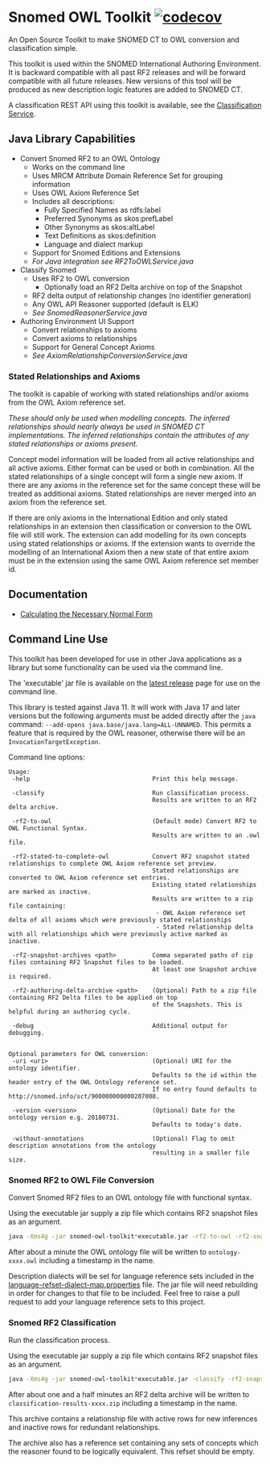 # Snomed OWL Toolkit [![codecov](https://codecov.io/gh/IHTSDO/snomed-owl-toolkit/branch/master/graph/badge.svg)](https://codecov.io/gh/IHTSDO/snomed-owl-toolkit)

An Open Source Toolkit to make SNOMED CT to OWL conversion and classification simple.

This toolkit is used within the SNOMED International Authoring Environment. It is backward compatible with all past RF2 releases and will be forward compatible with all future releases. New versions of this tool will be produced as new description logic features are added to SNOMED CT.

A classification REST API using this toolkit is available, see the [Classification Service](https://github.com/IHTSDO/classification-service).

## Java Library Capabilities
- Convert Snomed RF2 to an OWL Ontology
  - Works on the command line
  - Uses MRCM Attribute Domain Reference Set for grouping information
  - Uses OWL Axiom Reference Set
  - Includes all descriptions:
    - Fully Specified Names as rdfs:label
    - Preferred Synonyms as skos:prefLabel
    - Other Synonyms as skos:altLabel
    - Text Definitions as skos:definition
    - Language and dialect markup
  - Support for Snomed Editions and Extensions
  - *For Java integration see RF2ToOWLService.java*
- Classify Snomed
  - Uses RF2 to OWL conversion
    - Optionally load an RF2 Delta archive on top of the Snapshot
  - RF2 delta output of relationship changes (no identifier generation)
  - Any OWL API Reasoner supported (default is ELK)
  - *See SnomedReasonerService.java*
- Authoring Environment UI Support
  - Convert relationships to axioms
  - Convert axioms to relationships
  - Support for General Concept Axioms
  - *See AxiomRelationshipConversionService.java*

### Stated Relationships and Axioms
The toolkit is capable of working with stated relationships and/or axioms from the OWL Axiom reference set.

_These should only be used when modelling concepts.
The inferred relationships should nearly always be used in SNOMED CT implementations. The inferred relationships contain the attributes of any stated relationships or axioms present._

Concept model information will be loaded from all active relationships and all active axioms. Either format can be used or both in combination.
All the stated relationships of a single concept will form a single new axiom. If there are any axioms in the reference set for the same concept these will be treated as additional axioms.
Stated relationships are never merged into an axiom from the reference set.

If there are only axioms in the International Edition and only stated relationships in an extension then classification or conversion to the OWL file will still work.
The extension can add modelling for its own concepts using stated relationships or axioms. If the extension wants to override the modelling of an International Axiom then a new
state of that entire axiom must be in the extension using the same OWL Axiom reference set member id.

## Documentation
* [Calculating the Necessary Normal Form](documentation/calculating-necessary-normal-form.md)

## Command Line Use

This toolkit has been developed for use in other Java applications as a library but some functionality
can be used via the command line.

The 'executable' jar file is available on the [latest release](https://github.com/IHTSDO/snomed-owl-toolkit/releases) page for use on the command line.

This library is tested against Java 11. It will work with Java 17 and later versions but the following arguments must be added directly after the `java` command: `--add-opens java.base/java.lang=ALL-UNNAMED`. This permits a feature that is required by the OWL reasoner, otherwise there will be an `InvocationTargetException`.

Command line options:
```
Usage:
 -help                                  Print this help message.

 -classify                              Run classification process.
                                        Results are written to an RF2 delta archive.

 -rf2-to-owl                            (Default mode) Convert RF2 to OWL Functional Syntax.
                                        Results are written to an .owl file.

 -rf2-stated-to-complete-owl            Convert RF2 snapshot stated relationships to complete OWL Axiom reference set preview.
                                        Stated relationships are converted to OWL Axiom reference set entries.
                                        Existing stated relationships are marked as inactive.
                                        Results are written to a zip file containing:
                                         - OWL Axiom reference set delta of all axioms which were previously stated relationships
                                         - Stated relationship delta with all relationships which were previously active marked as inactive.

 -rf2-snapshot-archives <path>          Comma separated paths of zip files containing RF2 Snapshot files to be loaded.
                                        At least one Snapshot archive is required.

 -rf2-authoring-delta-archive <path>    (Optional) Path to a zip file containing RF2 Delta files to be applied on top
                                        of the Snapshots. This is helpful during an authoring cycle.

 -debug                                 Additional output for debugging.


Optional parameters for OWL conversion:
 -uri <uri>                             (Optional) URI for the ontology identifier.
                                        Defaults to the id within the header entry of the OWL Ontology reference set.
                                        If no entry found defaults to http://snomed.info/sct/900000000000207008.

 -version <version>                     (Optional) Date for the ontology version e.g. 20180731.
                                        Defaults to today's date.

 -without-annotations                   (Optional) Flag to omit description annotations from the ontology
                                        resulting in a smaller file size.
```

### Snomed RF2 to OWL File Conversion
Convert Snomed RF2 files to an OWL ontology file with functional syntax.

Using the executable jar supply a zip file which contains RF2 snapshot files as an argument.
```bash
java -Xms4g -jar snomed-owl-toolkit*executable.jar -rf2-to-owl -rf2-snapshot-archives SnomedCT_InternationalRF2.zip
```
After about a minute the OWL ontology file will be written to `ontology-xxxx.owl` including a timestamp in the name.

Description dialects will be set for language reference sets included in the [language-refset-dialect-map.properties](src/main/resources/language-refset-dialect-map.properties) file. 
The jar file will need rebuilding in order for changes to that file to be included. Feel free to raise a pull request to add your language reference sets to this project.

### Snomed RF2 Classification
Run the classification process.

Using the executable jar supply a zip file which contains RF2 snapshot files as an argument.
```bash
java -Xms4g -jar snomed-owl-toolkit*executable.jar -classify -rf2-snapshot-archives SnomedCT_InternationalRF2.zip
```
After about one and a half minutes an RF2 delta archive will be written to `classification-results-xxxx.zip` including a timestamp in the name.

This archive contains a relationship file with active rows for new inferences and inactive rows for redundant relationships.

The archive also has a reference set containing any sets of concepts which the reasoner found to be logically equivalent. This refset should be empty.
